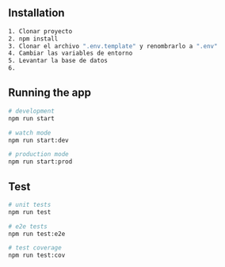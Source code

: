 ## Installation

```bash
1. Clonar proyecto
2. npm install
3. Clonar el archivo ".env.template" y renombrarlo a ".env"
4. Cambiar las variables de entorno
5. Levantar la base de datos
6. 
```

## Running the app

```bash
# development
npm run start

# watch mode
npm run start:dev

# production mode
npm run start:prod
```

## Test

```bash
# unit tests
npm run test

# e2e tests
npm run test:e2e

# test coverage
npm run test:cov
```
